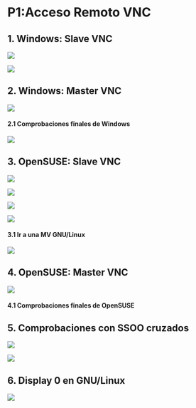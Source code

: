 # **P1:Acceso Remoto VNC**

## **1. Windows: Slave VNC**

![](img/007.png)

![](img/013.png)
## **2. Windows: Master VNC**

![](img/012.png)

#### **2.1 Comprobaciones finales de Windows**

![](img/015.png)

## **3. OpenSUSE: Slave VNC**

![](img/001.png)

![](img/003.png)

![](img/018.png)

![](img/019.png)

#### **3.1 Ir a una MV GNU/Linux**

![](img/020.png)

## **4. OpenSUSE: Master VNC**

![](img/004.png)

#### **4.1 Comprobaciones finales de OpenSUSE**



## **5. Comprobaciones con SSOO cruzados**

![](img/016.png)

![](img/003.png)

## **6. Display 0 en GNU/Linux**

![](img/021.png)
